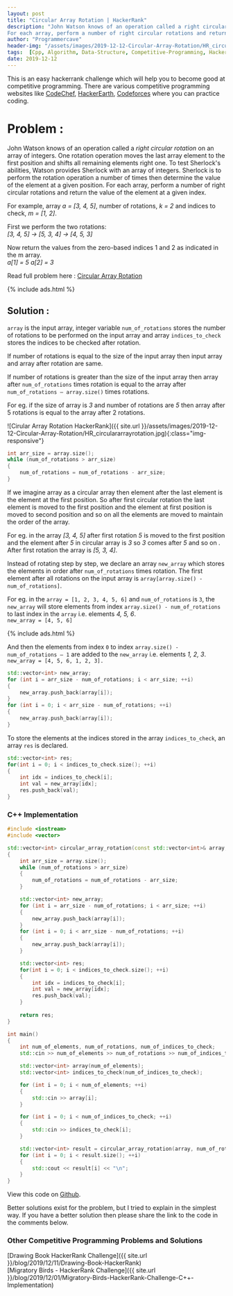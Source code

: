 ```yaml
---
layout: post
title: "Circular Array Rotation | HackerRank"
description: "John Watson knows of an operation called a right circular rotation on an array of integers. One rotation operation moves the last array element to the first position and shifts all remaining elements right one. To test Sherlock's abilities, Watson provides Sherlock with an array of integers. Sherlock is to perform the rotation operation a number of times then determine the value of the element at a given position.
For each array, perform a number of right circular rotations and return the value of the element at a given index."
author: "Programmercave"
header-img: "/assets/images/2019-12-12-Circular-Array-Rotation/HR_circulararrayrotation.jpg"
tags:  [Cpp, Algorithm, Data-Structure, Competitive-Programming, Hackerrank]
date: 2019-12-12
---
```




This is an easy hackerrank challenge which will help you to become good at competitive programming. There are various competitive programming websites like [CodeChef](https://www.codechef.com/), [HackerEarth](https://www.hackerearth.com/challenges/), [Codeforces](https://codeforces.com/) where you can practice coding.

<h1>Problem :</h1>

John Watson knows of an operation called a *right circular rotation* on an array of integers. One rotation operation moves the last array element to the first position and shifts all remaining elements right one. To test Sherlock's abilities, Watson provides Sherlock with an array of integers. Sherlock is to perform the rotation operation a number of times then determine the value of the element at a given position.
For each array, perform a number of right circular rotations and return the value of the element at a given index.

For example, array *a = [3, 4, 5]*, number of rotations, *k = 2* and indices to check, *m = [1, 2]*. 

First we perform the two rotations: <br/>
*[3, 4, 5] → [5, 3, 4] → [4, 5, 3]*

Now return the values from the zero-based indices 1 and 2 as indicated in the m array.<br/>
*a[1] = 5*
*a[2] = 3*

Read full problem here : [Circular Array Rotation](https://www.hackerrank.com/challenges/circular-array-rotation/problem)

{% include ads.html %}<br/>

<h2>Solution : </h2>

`array` is the input array, integer variable `num_of_rotations` stores the number of rotations to be performed on the input array and array `indices_to_check` stores the indices to be checked after rotation.

If number of rotations is equal to the size of the input array then input array and array after rotation are same.

If number of rotations is greater than the size of the input array then array after `num_of_rotations` times rotation is equal to the array after `num_of_rotations – array.size()` times rotations.

For eg. if the size of array is *3* and number of rotations are *5* then array after 5 rotations is equal to the array after 2 rotations.

![Cirular Array Rotation HackerRank]({{ site.url }}/assets/images/2019-12-12-Circular-Array-Rotation/HR_circulararrayrotation.jpg){:class="img-responsive"}

```cpp
int arr_size = array.size();
while (num_of_rotations > arr_size)
{
    num_of_rotations = num_of_rotations - arr_size;
}
```

If we imagine array as a circular array then element after the last element is the element at the first position. So after first circular rotation the last element is moved to the first position and the element at first position is moved to second position and so on all the elements are moved to maintain the order of the array.

For eg. in the array *[3, 4, 5]* after first rotation *5* is moved to the first position and the element after *5* in circular array is *3* so *3* comes after *5* and so on . After first rotation the array is *[5, 3, 4]*.

Instead of rotating step by step, we declare an array `new_array` which stores the elements in order after `num_of_rotations` times rotation. The first element after all rotations on the input array is `array[array.size() - num_of_rotations]`.

For eg. in the `array = [1, 2, 3, 4, 5, 6]` and `num_of_rotations` is `3`, the `new_array` will store elements from index `array.size() - num_of_rotations` to last index in the `array` i.e. elements *4, 5, 6*.<br/>
`new_array = [4, 5, 6]`

{% include ads.html %}<br/>

And then the elements from index `0` to index `array.size() - num_of_rotations – 1` are added to the `new_array` i.e. elements *1, 2, 3*.<br/>
`new_array = [4, 5, 6, 1, 2, 3].`

```cpp
std::vector<int> new_array;
for (int i = arr_size - num_of_rotations; i < arr_size; ++i)
{
    new_array.push_back(array[i]);
}
for (int i = 0; i < arr_size - num_of_rotations; ++i)
{
    new_array.push_back(array[i]);
}
```

To store the elements at the indices stored in the array `indices_to_check`, an array `res` is declared.

```cpp
std::vector<int> res;
for(int i = 0; i < indices_to_check.size(); ++i)
{
    int idx = indices_to_check[i];
    int val = new_array[idx];
    res.push_back(val);
}
```

<h3>C++ Implementation</h3>

```cpp
#include <iostream>
#include <vector>

std::vector<int> circular_array_rotation(const std::vector<int>& array, int num_of_rotations, const std::vector<int>& indices_to_check) 
{
    int arr_size = array.size();
    while (num_of_rotations > arr_size)
    {
        num_of_rotations = num_of_rotations - arr_size;
    }

    std::vector<int> new_array;
    for (int i = arr_size - num_of_rotations; i < arr_size; ++i)
    {
        new_array.push_back(array[i]);
    }
    for (int i = 0; i < arr_size - num_of_rotations; ++i)
    {
        new_array.push_back(array[i]);
    }

    std::vector<int> res;
    for(int i = 0; i < indices_to_check.size(); ++i)
    {
        int idx = indices_to_check[i];
        int val = new_array[idx];
        res.push_back(val);
    }
   
    return res;
}

int main()
{
    int num_of_elements, num_of_rotations, num_of_indices_to_check;
    std::cin >> num_of_elements >> num_of_rotations >> num_of_indices_to_check;

    std::vector<int> array(num_of_elements);
    std::vector<int> indices_to_check(num_of_indices_to_check);

    for (int i = 0; i < num_of_elements; ++i)
    {
        std::cin >> array[i];
    }    

    for (int i = 0; i < num_of_indices_to_check; ++i)
    {
        std::cin >> indices_to_check[i];
    }

    std::vector<int> result = circular_array_rotation(array, num_of_rotations, indices_to_check);
    for (int i = 0; i < result.size(); ++i)
    {
        std::cout << result[i] << "\n";
    }
}
```

View this code on [Github](https://github.com/{{site.github_username}}/Competitive-Programming/blob/master/Hackerrank/Circular_Array_Rotation.cpp).


Better solutions exist for the problem, but I tried to explain in the simplest way. If you have a better solution then please share the link to the code in the comments below.

<h3>Other Competitive Programming Problems and Solutions</h3>
[Drawing Book HackerRank Challenge]({{ site.url }}/blog/2019/12/11/Drawing-Book-HackerRank)<br/>
[Migratory Birds - HackerRank Challenge]({{ site.url }}/blog/2019/12/01/Migratory-Birds-HackerRank-Challenge-C++-Implementation)<br/>

